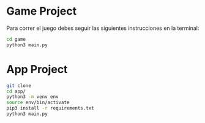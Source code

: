 # Game Project

Para correr el juego debes seguir las siguientes instrucciones en la terminal:

```sh
cd game
python3 main.py
```


# App Project

```sh
git clone
cd app/
python3 -m venv env
source env/bin/activate
pip3 install -r requirements.txt
python3 main.py
```